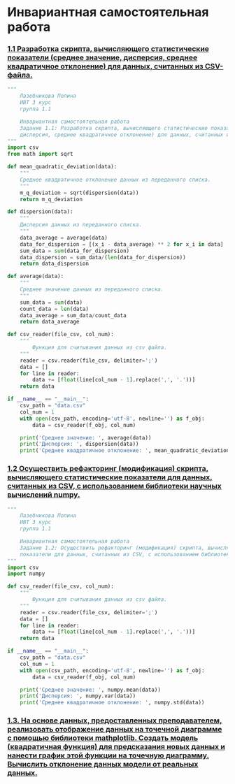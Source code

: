 # Инвариантная самостоятельная работа

### [1.1 Разработка скрипта, вычисляющего статистические показатели (среднее значение, дисперсия, среднее квадратичное отклонение) для данных, считанных из CSV-файла. ](https://replit.com/@PolinaLazebniko/sem6-Tema1-ISR-11#main.py)
```python
"""
    Лазебникова Полина 
    ИВТ 3 курс
    группа 1.1

    Инвариантная самостоятельная работа 
    Задание 1.1: Разработка скрипта, вычисляющего статистические показатели (среднее значение, 
    дисперсия, среднее квадратичное отклонение) для данных, считанных из CSV-файла.
"""
import csv
from math import sqrt

def mean_quadratic_deviation(data):
    """
    Среднее квадратичное отклонение данных из переданного списка.
    """
    m_q_deviation = sqrt(dispersion(data))
    return m_q_deviation

def dispersion(data):
    """
    Дисперсия данных из переданного списка.
    """
    data_average = average(data)
    data_for_dispersion = [(x_i - data_average) ** 2 for x_i in data]
    sum_data = sum(data_for_dispersion)
    data_dispersion = sum_data/(len(data_for_dispersion))
    return data_dispersion

def average(data):
    """
    Среднее значение данных из переданного списка.
    """
    sum_data = sum(data)
    count_data = len(data)
    data_average = sum_data/count_data
    return data_average

def csv_reader(file_csv, col_num):
    """
        Функция для считывания данных из csv файла.
    """
    reader = csv.reader(file_csv, delimiter=';')
    data = []
    for line in reader:
        data += [float(line[col_num - 1].replace(',', '.'))]
    return data

if __name__ == "__main__":
    csv_path = "data.csv"
    col_num = 1
    with open(csv_path, encoding='utf-8', newline='') as f_obj:
        data = csv_reader(f_obj, col_num)

    print('Среднее значение: ', average(data))
    print('Дисперсия: ', dispersion(data))
    print('Среднее квадратичное отклонение: ', mean_quadratic_deviation(data))
```
### [1.2 Осуществить рефакторинг (модификация) скрипта, вычисляющего статистические показатели для данных, считанных из CSV, с использованием библиотеки научных вычислений numpy.](https://replit.com/@PolinaLazebniko/sem6-Tema1-ISR-12#main.py)
```python
"""
    Лазебникова Полина 
    ИВТ 3 курс
    группа 1.1

    Инвариантная самостоятельная работа 
    Задание 1.2: Осуществить рефакторинг (модификация) скрипта, вычисляющего статистические 
    показатели для данных, считанных из CSV, с использованием библиотеки научных вычислений numpy.
"""
import csv
import numpy

def csv_reader(file_csv, col_num):
    """
        Функция для считывания данных из csv файла.
    """
    reader = csv.reader(file_csv, delimiter=';')
    data = []
    for line in reader:
        data += [float(line[col_num - 1].replace(',', '.'))]
    return data

if __name__ == "__main__":
    csv_path = "data.csv"
    col_num = 1
    with open(csv_path, encoding='utf-8', newline='') as f_obj:
        data = csv_reader(f_obj, col_num)

    print('Среднее значение: ', numpy.mean(data))
    print('Дисперсия: ', numpy.var(data))
    print('Среднее квадратичное отклонение: ', numpy.std(data))
```
### [1.3. На основе данных, предоставленных преподавателем, реализовать отображение данных на точечной диаграмме с помощью библиотеки mathplotlib. Создать модель (квадратичная функция) для предсказания новых данных и нанести график этой функции на точечную диаграмму. Вычислить отклонение данных модели от реальных данных.](https://replit.com/@PolinaLazebniko/sem6-Tema1-ISR-13#main.py)
```python

```
